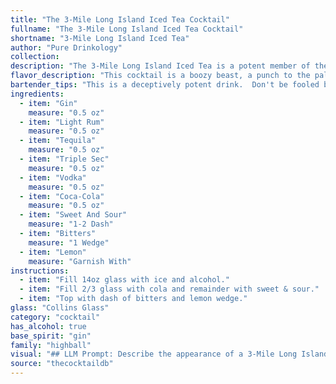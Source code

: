 ```yaml
---
title: "The 3-Mile Long Island Iced Tea Cocktail"
fullname: "The 3-Mile Long Island Iced Tea Cocktail"
shortname: "3-Mile Long Island Iced Tea"
author: "Pure Drinkology"
collection:
description: "The 3-Mile Long Island Iced Tea is a potent member of the Long Island Iced Tea family, known for its multiple spirits. Originating in the 1970s, this cocktail's name likely refers to its ability to make a long journey seem short, though its origins are debated. "
flavor_description: "This cocktail is a boozy beast, a punch to the palate.  The citrusy sweetness of Triple Sec and sweet and sour mingle with the strong kick of gin, rum, tequila, and vodka. Coca-Cola adds a touch of sweetness and the bitterness of Angostura bitters cuts through the sugary notes. It's a complex blend of sweet, sour, and bitter, with a strong alcoholic bite.  Be warned, this one packs a punch! "
bartender_tips: "This is a deceptively potent drink.  Don't be fooled by the tea name; it's a serious cocktail.  Use a good quality soda for best results.  Be precise with measurements, as adding too much of one spirit can make the drink unbalanced.  A good bartender will know how to balance all of the flavors and create a delicious and potent cocktail. "
ingredients:
  - item: "Gin"
    measure: "0.5 oz"
  - item: "Light Rum"
    measure: "0.5 oz"
  - item: "Tequila"
    measure: "0.5 oz"
  - item: "Triple Sec"
    measure: "0.5 oz"
  - item: "Vodka"
    measure: "0.5 oz"
  - item: "Coca-Cola"
    measure: "0.5 oz"
  - item: "Sweet And Sour"
    measure: "1-2 Dash"
  - item: "Bitters"
    measure: "1 Wedge"
  - item: "Lemon"
    measure: "Garnish With"
instructions:
  - item: "Fill 14oz glass with ice and alcohol."
  - item: "Fill 2/3 glass with cola and remainder with sweet & sour."
  - item: "Top with dash of bitters and lemon wedge."
glass: "Collins Glass"
category: "cocktail"
has_alcohol: true
base_spirit: "gin"
family: "highball"
visual: "## LLM Prompt: Describe the appearance of a 3-Mile Long Island Iced TeaImagine a tall, clear glass brimming with a **deep amber liquid**. The drink is **richly layered**, with the **darker hues of cola** at the bottom, gradually transitioning to **lighter shades of amber** towards the top, hinting at the presence of citrus and spirits.  **Tiny bubbles** rise slowly from the depths, reflecting light in a **sparkling dance**. A **thin slice of lemon** rests elegantly on the rim, its vibrant yellow contrasting sharply with the dark liquid.  **Tiny droplets of condensation** cling to the glass, giving the drink a **shimmering, almost ethereal** quality. Focus on the **visual details** of this layered cocktail, highlighting the **colors, textures, and interplay of light** to capture its seductive and complex appearance. "
source: "thecocktaildb"
---
```


